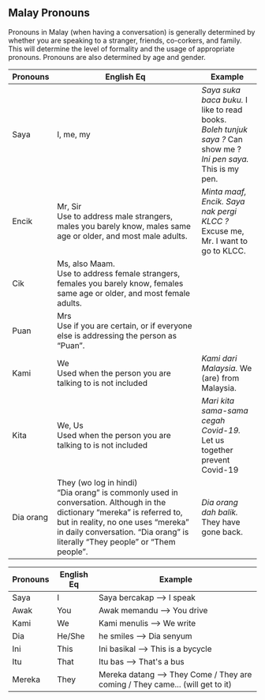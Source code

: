 ## Malay Pronouns  

Pronouns in Malay (when having a conversation) is generally determined by
whether you are speaking to a stranger, friends, co-corkers, and family. This
will determine the level of formality and the usage of appropriate pronouns.
Pronouns are also determined by age and gender.

| Pronouns | English Eq  | Example |
| --- | --- | --- |
| Saya | I, me, my  | *Saya suka baca buku.* I like to read books.<br>*Boleh tunjuk saya ?* Can show me ? <br>*Ini pen saya.* This is my pen. |
| Encik | Mr, Sir<br> Use to address male strangers, males you barely know, males same age or older, and most male adults. | *Minta maaf, Encik. Saya nak pergi KLCC ?*<br> Excuse me, Mr. I want to go to KLCC.  |
| Cik | Ms, also Maam.<br>Use to address female strangers, females you barely know, females same age or older, and most female adults.| |
| Puan | Mrs<br>Use if you are certain, or if everyone else is addressing the person as “Puan”. | |
| Kami | We<br>Used when the person you are talking to is not included | *Kami dari Malaysia.* We (are) from Malaysia.<br>
| Kita | We, Us<br>Used when the person you are talking to is not included |  *Mari kita sama-sama cegah Covid-19.* <br> Let us together prevent Covid-19 |
| Dia orang | They (wo log in hindi)<br>“Dia orang” is commonly used in conversation. Although in the dictionary “mereka” is referred to, but in reality, no one uses “mereka” in daily conversation. “Dia orang” is literally “They people” or “Them people”. | *Dia orang dah balik.* <br>They have gone back. |







| Pronouns | English Eq  | Example |
| --- | --- | --- |
| Saya | I  | Saya bercakap --> I speak |
| Awak | You | Awak memandu --> You drive |
| Kami | We | Kami menulis --> We write |
| Dia  | He/She  | he smiles -->	Dia senyum |
| Ini  | This | Ini basikal --> This is a bycycle |
| Itu  | That | Itu bas --> That's a bus | 
| Mereka  | They | Mereka datang --> They Come / They are coming /  They came... (will get to it)| 
